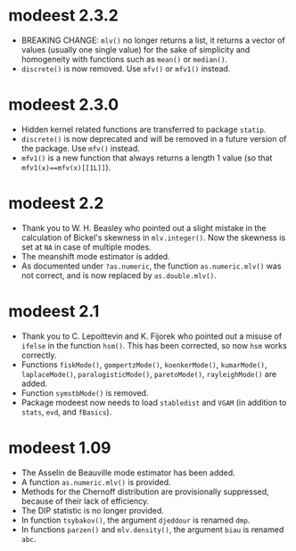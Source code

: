 # modeest 2.3.2

* BREAKING CHANGE: `mlv()` no longer returns a list, it returns a vector of 
values (usually one single value) for the sake of simplicity and homogeneity 
with functions such as `mean()` or `median()`. 
* `discrete()` is now removed. Use `mfv()` or `mfv1()` instead. 


# modeest 2.3.0 

* Hidden kernel related functions are transferred to package `statip`. 
* `discrete()` is now deprecated and will be removed in a future version of the 
package. Use `mfv()` instead. 
* `mfv1()` is a new function that always returns a length 1 value (so that `mfv1(x)==mfv(x)[[1L]]`). 


# modeest 2.2

* Thank you to W. H. Beasley who pointed out a slight mistake in the 
calculation of Bickel's skewness in `mlv.integer()`. Now the skewness is set at 
`NA` in case of multiple modes. 
* The meanshift mode estimator is added. 
* As documented under `?as.numeric`, the function `as.numeric.mlv()` was not 
correct, and is now replaced by `as.double.mlv()`. 


# modeest 2.1

* Thank you to C. Lepoittevin and K. Fijorek who pointed out a misuse of 
`ifelse` in the function `hsm()`. This has been corrected, so now `hsm` works 
correctly. 
* Functions `fiskMode()`, `gompertzMode()`, `koenkerMode()`, `kumarMode()`, 
`laplaceMode()`, `paralogisticMode()`, `paretoMode()`, `rayleighMode()` are 
added. 
* Function `symstbMode()` is removed. 
* Package modeest now needs to load `stabledist` and `VGAM` (in addition to 
`stats`, `evd`, and `fBasics`). 
  

# modeest 1.09

* The Asselin de Beauville mode estimator has been added. 
* A function `as.numeric.mlv()` is provided. 
* Methods for the Chernoff distribution are provisionally suppressed, because 
of their lack of efficiency. 
* The DIP statistic is no longer provided. 
* In function `tsybakov()`, the argument `djeddour` is renamed `dmp`. 
* In functions `parzen()` and `mlv.density()`, the argument `biau` is renamed `abc`. 
